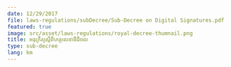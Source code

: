 ```yaml
---
date: 12/29/2017
file: laws-regulations/subDecree/Sub-Decree on Digital Signatures.pdf
featured: true
image: src/asset/laws-regulations/royal-decree-thumnail.png
title: អនុក្រឹត្យ​ស្តីពីហត្ថលេខាឌីជីថល
type: sub-decree
lang: km
---
```

